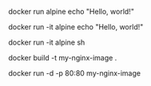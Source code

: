 docker run alpine echo "Hello, world!"

docker run -it alpine echo "Hello, world!"

docker run -it alpine sh


docker build -t my-nginx-image .

docker run -d -p 80:80 my-nginx-image
